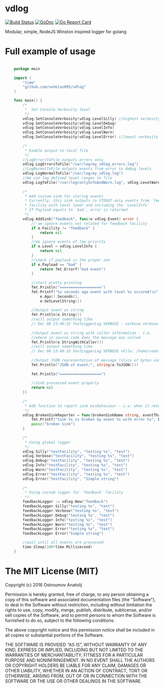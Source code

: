 vdlog
======================
[![Build Status](https://travis-ci.org/vodolaz095/vdlog.png?branch=master)](https://travis-ci.org/vodolaz095/vdlog)
[![GoDoc](https://godoc.org/github.com/vodolaz095/vdlog?status.svg)](https://godoc.org/github.com/vodolaz095/vdlog)
[![Go Report Card](https://goreportcard.com/badge/github.com/vodolaz095/vdlog)](https://goreportcard.com/report/github.com/vodolaz095/vdlog)


Modular, simple, NodeJS Winston inspired logger for golang


Full example of usage 
======================

```go

	package main
	
	import (
		"time"
		"github.com/vodolaz095/vdlog"
	)

	func main() {
		/*
		 *  Set Console Verbosity level
		 */
		vdlog.SetConsoleVerbosity(vdlog.LevelSilly) //highest verbosity
		vdlog.SetConsoleVerbosity(vdlog.LevelDebug)
		vdlog.SetConsoleVerbosity(vdlog.LevelInfo)
		vdlog.SetConsoleVerbosity(vdlog.LevelWarn)
		vdlog.SetConsoleVerbosity(vdlog.LevelError) //lowest verbosity
	
		/*
		 * Enable output to local file
		 */
		//LogErrorsToFile outputs errors only
		vdlog.LogErrorsToFile("/var/log/my_vdlog_errors.log")
		//LogNormalToFile outputs events from error to debug levels
		vdlog.LogNormalToFile("/var/log/my_vdlog.log")
		//We can log defined level ranges to file
		vdlog.LogToFile("/var/log/onlyInfoAndWarn.log", vdlog.LevelWarn, vdlog.LevelInfo)
	
		/*
		 * Add custom sink for storing events
		 * Currently, this sink outputs to STDOUT only events from `feedback`
		 * facility with level lower and including the `LevelInfo`
		 * If Payload equals to `bad`, error is returned
		 */
		vdlog.AddSink("feedback", func(e vdlog.Event) error {
			// we ignore events not related for feedback facility
			if e.Facility != "feedback" {
				return nil
			}
			//we ignore events of low priority
			if e.Level > vdlog.LevelInfo {
				return nil
			}
			//check if payload is the proper one
			if e.Payload == "bad" {
				return fmt.Errorf("bad event")
			}
	
			//start pretty printing
			fmt.Println("===================")
			fmt.Printf("%v seconds ago event with level %s occured!\n",
				e.Ago().Seconds(),
				e.GetLevelString())
	
			//Output event as string
			fmt.Println(e.String())
			//will output something like
			// Dec 08 23:49:32 TestLoggerLog VERBOSE : verbose verbose
	
			//Output event as string with caller information - i.e.
			//where in source code does the message was called
			fmt.Println(e.StringWithCaller())
			//will output something like
			// Dec 08 23:49:32 TestLoggerLog VERBOSE <File: /home/vodolaz095/projects/go/src/bitbucket.org/vodolaz095/vdlog/vdlog_test.go Line:61>: verbose verbose
	
			//Output JSON representation of message (slice of bytes converted to string)
			fmt.Println("JSON of event:", string(e.ToJSON()))
	
			fmt.Println("===================")
	
			//Sink processed event properly
			return nil
		})
	
		/*
		 * Add function to report sink misbehaviour - i.e. when it returns error
		 */
		vdlog.BrokenSinkReporter = func(brokenSinkName string, eventThatCloggedIt vdlog.Event, errorRecievedFromSink error) {
			fmt.Printf("Sink %s is broken by event %s with error %s", brokenSinkName, eventThatCloggedIt.String(), errorRecievedFromSink.Error())
			panic("broken sink")
		}
	
		/*
		 * Using global logger
		 */
		vdlog.Silly("testFacility", "testing %s", "test")
		vdlog.Verbose("testFacility", "testing %s", "test")
		vdlog.Debug("testFacility", "testing %s", "test")
		vdlog.Info("testFacility", "testing %s", "test")
		vdlog.Warn("testFacility", "testing %s", "test")
		vdlog.Error("testFacility", "testing %s", "test")
		vdlog.Error("testFacility", "Simple string")
	
		/*
		 * Using custom logger for `feedback` facility
		 */
		feedbackLogger := vdlog.New("feedback")
		feedbackLogger.Silly("testing %s", "test")
		feedbackLogger.Verbose("testing %s", "test")
		feedbackLogger.Debug("testing %s", "test")
		feedbackLogger.Info("testing %s", "test")
		feedbackLogger.Warn("testing %s", "test")
		feedbackLogger.Error("testing %s", "test")
		feedbackLogger.Error("Simple string")

		//wait until all events are processed
		time.Sleep(100*time.Millisecond)
	}

```


The MIT License (MIT)
==============================

Copyright (c) 2016 Ostroumov Anatolij <ostroumov095 at gmail dot com>

Permission is hereby granted, free of charge, to any person obtaining a copy of
this software and associated documentation files (the "Software"), to deal in
the Software without restriction, including without limitation the rights to
use, copy, modify, merge, publish, distribute, sublicense, and/or sell copies of
the Software, and to permit persons to whom the Software is furnished to do so,
subject to the following conditions:

The above copyright notice and this permission notice shall be included in all
copies or substantial portions of the Software.

THE SOFTWARE IS PROVIDED "AS IS", WITHOUT WARRANTY OF ANY KIND, EXPRESS OR
IMPLIED, INCLUDING BUT NOT LIMITED TO THE WARRANTIES OF MERCHANTABILITY, FITNESS
FOR A PARTICULAR PURPOSE AND NONINFRINGEMENT. IN NO EVENT SHALL THE AUTHORS OR
COPYRIGHT HOLDERS BE LIABLE FOR ANY CLAIM, DAMAGES OR OTHER LIABILITY, WHETHER
IN AN ACTION OF CONTRACT, TORT OR OTHERWISE, ARISING FROM, OUT OF OR IN
CONNECTION WITH THE SOFTWARE OR THE USE OR OTHER DEALINGS IN THE SOFTWARE.



